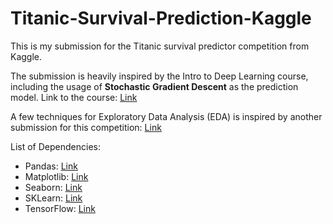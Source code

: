 # Titanic-Survival-Prediction-Kaggle
This is my submission for the Titanic survival predictor competition from Kaggle.  

The submission is heavily inspired by the Intro to Deep Learning course, including the usage of **Stochastic Gradient Descent** as the prediction model.
Link to the course: [Link](https://www.kaggle.com/learn/intro-to-deep-learning)

A few techniques for Exploratory Data Analysis (EDA) is inspired by another submission for this competition: [Link](https://www.kaggle.com/mithun162001/getting-started-with-kaggle)  

List of Dependencies:
* Pandas: [Link](https://pandas.pydata.org/docs/reference/index.html)  
* Matplotlib: [Link](https://matplotlib.org/stable/api/_as_gen/matplotlib.pyplot.html#module-matplotlib.pyplot)  
* Seaborn: [Link](https://seaborn.pydata.org/api.html)  
* SKLearn: [Link](https://scikit-learn.org/stable/)
* TensorFlow: [Link](https://www.tensorflow.org/api_docs/python/tf/all_symbols)

